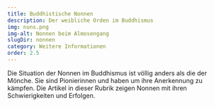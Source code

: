 ```yaml
---
title: Buddhistische Nonnen
description: Der weibliche Orden im Buddhismus
img: nuns.png
img-alt: Nonnen beim Almosengang
slugDir: nonnen
category: Weitere Informationen
order: 2.5
---
```


Die Situation der Nonnen im Buddhismus ist völlig anders als die der Mönche. Sie sind Pionierinnen und haben um ihre Anerkennung zu kämpfen. Die Artikel in dieser Rubrik zeigen Nonnen mit ihren Schwierigkeiten und Erfolgen.